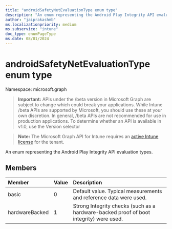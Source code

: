 ```yaml
---
title: "androidSafetyNetEvaluationType enum type"
description: "An enum representing the Android Play Integrity API evaluation types."
author: "jaiprakashmb"
ms.localizationpriority: medium
ms.subservice: "intune"
doc_type: enumPageType
ms.date: 08/01/2024
---
```


# androidSafetyNetEvaluationType enum type

Namespace: microsoft.graph

> **Important:** APIs under the /beta version in Microsoft Graph are subject to change which could break your applications. While Intune /beta APIs are supported by Microsoft, you should use these at your own discretion. In general, /beta APIs are not recommended for use in production applications. To determine whether an API is available in v1.0, use the Version selector

> **Note:** The Microsoft Graph API for Intune requires an [active Intune license](https://go.microsoft.com/fwlink/?linkid=839381) for the tenant.

An enum representing the Android Play Integrity API evaluation types.

## Members
|Member|Value|Description|
|:---|:---|:---|
|basic|0|Default value. Typical measurements and reference data were used.|
|hardwareBacked|1|Strong Integrity checks (such as a hardware-backed proof of boot integrity) were used.|